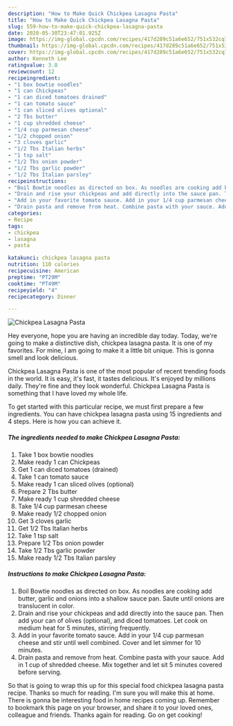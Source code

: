 ```yaml
---
description: "How to Make Quick Chickpea Lasagna Pasta"
title: "How to Make Quick Chickpea Lasagna Pasta"
slug: 559-how-to-make-quick-chickpea-lasagna-pasta
date: 2020-05-30T23:47:01.925Z
image: https://img-global.cpcdn.com/recipes/417d289c51a6e652/751x532cq70/chickpea-lasagna-pasta-recipe-main-photo.jpg
thumbnail: https://img-global.cpcdn.com/recipes/417d289c51a6e652/751x532cq70/chickpea-lasagna-pasta-recipe-main-photo.jpg
cover: https://img-global.cpcdn.com/recipes/417d289c51a6e652/751x532cq70/chickpea-lasagna-pasta-recipe-main-photo.jpg
author: Kenneth Lee
ratingvalue: 3.8
reviewcount: 12
recipeingredient:
- "1 box bowtie noodles"
- "1 can Chickpeas"
- "1 can diced tomatoes drained"
- "1 can tomato sauce"
- "1 can sliced olives optional"
- "2 Tbs butter"
- "1 cup shredded cheese"
- "1/4 cup parmesan cheese"
- "1/2 chopped onion"
- "3 cloves garlic"
- "1/2 Tbs Italian herbs"
- "1 tsp salt"
- "1/2 Tbs onion powder"
- "1/2 Tbs garlic powder"
- "1/2 Tbs Italian parsley"
recipeinstructions:
- "Boil Bowtie noodles as directed on box. As noodles are cooking add butter, garlic and onions into a shallow sauce pan. Saute until onions are translucent in color."
- "Drain and rise your chickpeas and add directly into the sauce pan. Then add your can of olives (optional), and diced tomatoes. Let cook on medium heat for 5 minutes, stirring frequently."
- "Add in your favorite tomato sauce. Add in your 1/4 cup parmesan cheese and stir until well combined. Cover and let simmer for 10 minutes."
- "Drain pasta and remove from heat. Combine pasta with your sauce. Add in 1 cup of shredded cheese. Mix together and let sit 5 minutes covered before serving."
categories:
- Recipe
tags:
- chickpea
- lasagna
- pasta

katakunci: chickpea lasagna pasta 
nutrition: 110 calories
recipecuisine: American
preptime: "PT29M"
cooktime: "PT49M"
recipeyield: "4"
recipecategory: Dinner

---
```



![Chickpea Lasagna Pasta](https://img-global.cpcdn.com/recipes/417d289c51a6e652/751x532cq70/chickpea-lasagna-pasta-recipe-main-photo.jpg)

Hey everyone, hope you are having an incredible day today. Today, we're going to make a distinctive dish, chickpea lasagna pasta. It is one of my favorites. For mine, I am going to make it a little bit unique. This is gonna smell and look delicious.

Chickpea Lasagna Pasta is one of the most popular of recent trending foods in the world. It is easy, it's fast, it tastes delicious. It's enjoyed by millions daily. They're fine and they look wonderful. Chickpea Lasagna Pasta is something that I have loved my whole life.




To get started with this particular recipe, we must first prepare a few ingredients. You can have chickpea lasagna pasta using 15 ingredients and 4 steps. Here is how you can achieve it.

<!--inarticleads1-->

##### The ingredients needed to make Chickpea Lasagna Pasta:

1. Take 1 box bowtie noodles
1. Make ready 1 can Chickpeas
1. Get 1 can diced tomatoes (drained)
1. Take 1 can tomato sauce
1. Make ready 1 can sliced olives (optional)
1. Prepare 2 Tbs butter
1. Make ready 1 cup shredded cheese
1. Take 1/4 cup parmesan cheese
1. Make ready 1/2 chopped onion
1. Get 3 cloves garlic
1. Get 1/2 Tbs Italian herbs
1. Take 1 tsp salt
1. Prepare 1/2 Tbs onion powder
1. Take 1/2 Tbs garlic powder
1. Make ready 1/2 Tbs Italian parsley




<!--inarticleads2-->

##### Instructions to make Chickpea Lasagna Pasta:

1. Boil Bowtie noodles as directed on box. As noodles are cooking add butter, garlic and onions into a shallow sauce pan. Saute until onions are translucent in color.
1. Drain and rise your chickpeas and add directly into the sauce pan. Then add your can of olives (optional), and diced tomatoes. Let cook on medium heat for 5 minutes, stirring frequently.
1. Add in your favorite tomato sauce. Add in your 1/4 cup parmesan cheese and stir until well combined. Cover and let simmer for 10 minutes.
1. Drain pasta and remove from heat. Combine pasta with your sauce. Add in 1 cup of shredded cheese. Mix together and let sit 5 minutes covered before serving.




So that is going to wrap this up for this special food chickpea lasagna pasta recipe. Thanks so much for reading. I'm sure you will make this at home. There is gonna be interesting food in home recipes coming up. Remember to bookmark this page on your browser, and share it to your loved ones, colleague and friends. Thanks again for reading. Go on get cooking!
